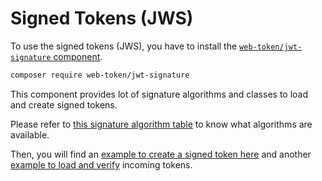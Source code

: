 # Signed Tokens (JWS)

To use the signed tokens (JWS), you have to install the [`web-token/jwt-signature` component](https://github.com/web-token/jwt-signature).

```bash
composer require web-token/jwt-signature
```

This component provides lot of signature algorithms and classes to load and create signed tokens.

Please refer to [this signature algorithm table](signature-algorithms.md) to know what algorithms are available.

Then, you will find an [example to create a signed token here](jws-creation.md) and another [example to load and verify](jws-loading.md) incoming tokens.
